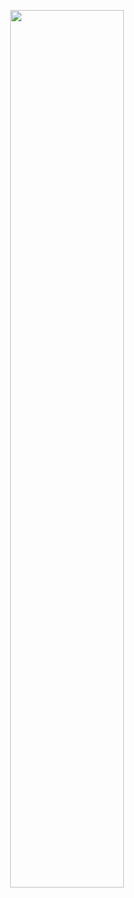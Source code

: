 <p align="center"><a name="top" href="https://strawhat.me"><img width="60%" src="https://media.giphy.com/media/fgwnNNRRdvmMg/giphy.gif"></a></p>

